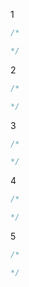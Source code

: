 1
```Java
/*

*/


```
2
```Java
/*

*/


```
3
```Java
/*

*/


```
4
```Java
/*

*/

```
5
```Java
/*

*/

```